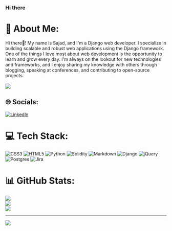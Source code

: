 

### Hi there 
# 💫 About Me:
Hi there👋! My name is Sajad, and I'm a Django web developer. I specialize in building scalable and robust web applications using the Django framework.<br>One of the things I love most about web development is the opportunity to learn and grow every day. I'm always on the lookout for new technologies and frameworks, and I enjoy sharing my knowledge with others through blogging, speaking at conferences, and contributing to open-source projects.<br><br>
<img align="center" src="https://user-images.githubusercontent.com/115968061/226141158-6b9116e4-0e8f-4e98-b488-470d77a2d440.svg">

## 🌐 Socials:
[![LinkedIn](https://img.shields.io/badge/LinkedIn-%230077B5.svg?logo=linkedin&logoColor=white)](https://linkedin.com/in/https://www.linkedin.com/in/sajad-alimoradi/) 

# 💻 Tech Stack:
![CSS3](https://img.shields.io/badge/css3-%231572B6.svg?style=for-the-badge&logo=css3&logoColor=white) ![HTML5](https://img.shields.io/badge/html5-%23E34F26.svg?style=for-the-badge&logo=html5&logoColor=white) ![Python](https://img.shields.io/badge/python-3670A0?style=for-the-badge&logo=python&logoColor=ffdd54) ![Solidity](https://img.shields.io/badge/Solidity-%23363636.svg?style=for-the-badge&logo=solidity&logoColor=white) ![Markdown](https://img.shields.io/badge/markdown-%23000000.svg?style=for-the-badge&logo=markdown&logoColor=white) ![Django](https://img.shields.io/badge/django-%23092E20.svg?style=for-the-badge&logo=django&logoColor=white) ![jQuery](https://img.shields.io/badge/jquery-%230769AD.svg?style=for-the-badge&logo=jquery&logoColor=white) ![Postgres](https://img.shields.io/badge/postgres-%23316192.svg?style=for-the-badge&logo=postgresql&logoColor=white) ![Jira](https://img.shields.io/badge/jira-%230A0FFF.svg?style=for-the-badge&logo=jira&logoColor=white)
# 📊 GitHub Stats:
![](https://github-readme-stats.vercel.app/api?username=SajadAlimoradi&theme=default&hide_border=false&include_all_commits=true&count_private=true)<br/>
![](https://github-readme-streak-stats.herokuapp.com/?user=SajadAlimoradi&theme=default&hide_border=false)<br/>
![](https://github-readme-stats.vercel.app/api/top-langs/?username=SajadAlimoradi&theme=default&hide_border=false&include_all_commits=true&count_private=true&layout=compact)

---
[![](https://visitcount.itsvg.in/api?id=SajadAlimoradi&icon=0&color=0)](https://visitcount.itsvg.in)
